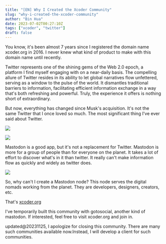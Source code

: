 ```yaml
---
title: "[EN] Why I Created the Xcoder Community"
slug: "why-i-created-the-xcoder-community"
author: "Bin Hua"
date: 2023-07-02T00:27:10Z
tags: ["xcoder", "twitter"]
draft: false
---
```


You know, it's been almost 7 years since I registered the domain name xcoder.org in 2016. I never knew what kind of product to make with this domain name until recently.

Twitter represents one of the shining gems of the Web 2.0 epoch, a platform I find myself engaging with on a near-daily basis. The compelling allure of Twitter resides in its ability to let global narratives flow unfettered, serving as a window to the pulse of the world. It dismantles traditional barriers to information, facilitating efficient information exchange in a way that's both refreshing and powerful. Truly, the experience it offers is nothing short of extraordinary.

But now, everything has changed since Musk's acquisition. It's not the same Twitter that I once loved so much. The most significant thing I've ever said about Twitter.

![](/imgs/why-i-created-the-xcoder-community-01.png)

![](/imgs/why-i-created-the-xcoder-community-02.png)


Mastodon is a good app, but it's not a replacement for Twitter. Mastodon is more for a group of people than for everyone on the planet. It takes a lot of effort to discover what's in it than twitter. It really can't make information flow as quickly and widely as twitter does.

![](/imgs/why-i-created-the-xcoder-community-03.png)

So, why can't I create a Mastodon node? This node serves the digital nomads working from the planet. They are developers, designers, creators, etc. 

That's [xcoder.org](https://xcoder.org/@about)

I've temporarily built this community with gotosocial, another kind of mastodon. If interested, feel free to visit xcoder.org and join in.

updated@20231125, I apologize for closing this community. There are many such communities available now.Instead, I will develop a client for such communities.